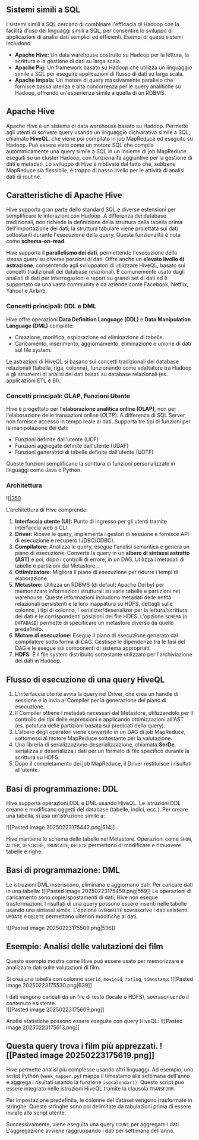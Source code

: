 

## Sistemi simili a SQL

I sistemi simili a SQL cercano di combinare l'efficacia di Hadoop con la facilità d'uso dei linguaggi simili a SQL, per consentire lo sviluppo di applicazioni di analisi dati semplici ed efficienti.  Esempi di questi sistemi includono:

* **Apache Hive:** Un data warehouse costruito su Hadoop per la lettura, la scrittura e la gestione di dati su larga scala.
* **Apache Pig:** Un framework basato su Hadoop che utilizza un linguaggio simile a SQL per eseguire applicazioni di flusso di dati su larga scala.
* **Apache Impala:** Un motore di query massivamente parallelo che fornisce bassa latenza e alta concorrenza per le query analitiche su Hadoop, offrendo un'esperienza simile a quella di un RDBMS.



## Apache Hive

Apache Hive è un sistema di data warehouse basato su Hadoop.  Permette agli utenti di scrivere query usando un linguaggio dichiarativo simile a SQL, chiamato **HiveQL**, che viene poi compilato in job MapReduce ed eseguito su Hadoop.  Può essere visto come un motore SQL che compila automaticamente una query simile a SQL in un insieme di job MapReduce eseguiti su un cluster Hadoop, con funzionalità aggiuntive per la gestione di dati e metadati.  Lo sviluppo di Hive è motivato dal fatto che, sebbene MapReduce sia flessibile, è troppo di basso livello per le attività di analisi dati di routine.


## Caratteristiche di Apache Hive

Hive supporta gran parte dello standard SQL e diverse estensioni per semplificare le interazioni con Hadoop.  A differenza dei database tradizionali, non richiede la definizione della struttura della tabella prima dell'importazione dei dati; la struttura tabulare viene proiettata sui dati sottostanti durante l'esecuzione della query. Questa funzionalità è nota come **schema-on-read**.



Hive supporta il **parallelismo dei dati**, permettendo l'esecuzione della stessa query su diverse porzioni di dati.  Offre anche un **elevato livello di astrazione**, consentendo agli sviluppatori di utilizzare HiveQL, basato sui concetti tradizionali dei database relazionali.  È comunemente usato dagli analisti di dati per interrogazioni e report su grandi set di dati ed è supportato da una vasta community e da aziende come Facebook, Netflix, Yahoo! e Airbnb.

### Concetti principali: DDL e DML

Hive offre operazioni **Data Definition Language (DDL)** e **Data Manipulation Language (DML)** complete:

* Creazione, modifica, esplorazione ed eliminazione di tabelle.
* Caricamento, inserimento, aggiornamento, eliminazione e unione di dati sul file system.

Le astrazioni di HiveQL si basano sui concetti tradizionali dei database relazionali (tabella, riga, colonna), funzionando come adattatore tra Hadoop e gli strumenti di analisi dei dati basati su database relazionali (es. applicazioni ETL e BI).


### Concetti principali: OLAP, Funzioni Utente

Hive è progettato per l'**elaborazione analitica online (OLAP)**, non per l'elaborazione delle transazioni online (OLTP).  A differenza di SQL Server, non fornisce accesso in tempo reale ai dati.  Supporta tre tipi di funzioni per la manipolazione dei dati:

* Funzioni definite dall'utente (UDF)
* Funzioni aggregate definite dall'utente (UDAF)
* Funzioni generatrici di tabelle definite dall'utente (UDTF)

Queste funzioni semplificano la scrittura di funzioni personalizzate in linguaggi come Java o Python.




### Architettura

![[|350](_page_7_Figure_2.jpeg)

L'architettura di Hive comprende:

1. **Interfaccia utente (UI):** Punto di ingresso per gli utenti tramite interfaccia web o CLI.
2. **Driver:** Riceve le query, implementa i gestori di sessione e fornisce API di esecuzione e recupero (JDBC/ODBC).
3. **Compilatore:** Analizza le query, esegue l'analisi semantica e genera un piano di esecuzione. Converte la query in un **albero di sintassi astratto (AST)** e poi, dopo i controlli di errore, in un DAG. Utilizza i metadati di tabelle e partizioni dal Metastore…
4. **Ottimizzatore:** Migliora il piano di esecuzione per ridurre i tempi di elaborazione.
5. **Metastore:** Utilizza un RDBMS (di default Apache Derby) per memorizzare informazioni strutturali su varie tabelle e partizioni nel warehouse.  Queste informazioni includono metadati delle entità relazionali persistenti e la loro mappatura su HDFS, dettagli sulle colonne, i tipi di colonna, i serializer/deserializer per la lettura/scrittura dei dati e le corrispondenti posizioni dei file HDFS.  L'opzione `SCHEMA` (o `DATABASE`) permette di specificare un metastore diverso da quello predefinito.
6. **Motore di esecuzione:** Esegue il piano di esecuzione generato dal compilatore sotto forma di DAG. Gestisce le dipendenze tra le fasi del DAG e le esegue sui componenti di sistema appropriati.
7. **HDFS:** È il file system distribuito sottostante utilizzato per l'archiviazione dei dati in Hadoop.


## Flusso di esecuzione di una query HiveQL

1. L'interfaccia utente avvia la query nel Driver, che crea un handle di sessione e lo invia al Compiler per la generazione del piano di esecuzione.
2. Il Compiler ottiene i metadati necessari dal Metastore, utilizzandolo per il controllo dei tipi delle espressioni e applicando ottimizzazioni all'AST (es. potatura delle partizioni basata sui predicati della query).
3. L'albero degli operatori viene convertito in un DAG di job MapReduce, sottomessi al motore MapReduce sottostante per la valutazione.
4. Una libreria di serializzazione-deserializzazione, chiamata **SerDe**, serializza e deserializza i dati per un formato di file specifico durante la scrittura su HDFS.
5. Dopo il completamento dei job MapReduce, il Driver restituisce i risultati all'utente.



## Basi di programmazione: DDL

Hive supporta operazioni DDL e DML usando HiveQL. Le istruzioni DDL creano e modificano oggetti del database (tabelle, indici, ecc.).  Per creare una tabella, si usa un'istruzione simile a:

![[Pasted image 20250223175442.png|514]]

Hive mantiene lo schema delle tabelle nel Metastore.  Operazioni come `SHOW`, `ALTER`, `DESCRIBE`, `TRUNCATE`, `DELETE` permettono di modificare e rimuovere tabelle e righe.


## Basi di programmazione: DML

Le istruzioni DML inseriscono, eliminano e aggiornano dati. Per caricare dati in una tabella:
![[Pasted image 20250223175459.png|559]]
Le operazioni di caricamento sono copie/spostamenti di dati; Hive non esegue trasformazioni. I risultati di una query possono essere inseriti nelle tabelle usando una sintassi simile. L'opzione `OVERWRITE` sovrascrive i dati esistenti.  `UPDATE` e `DELETE` permettono ulteriori modifiche ai dati.

![[Pasted image 20250223175509.png|536]]


## Esempio: Analisi delle valutazioni dei film

Questo esempio mostra come Hive può essere usato per memorizzare e analizzare dati sulle valutazioni di film.

Si crea una tabella con colonne `userid`, `movieid`, `rating`, `timestamp`:
![[Pasted image 20250223175530.png|639]]


I dati vengono caricati da un file di testo (locale o HDFS), sovrascrivendo il contenuto esistente.  
![[Pasted image 20250223175609.png]]

Analisi statistiche possono essere eseguite con query HiveQL:
![[Pasted image 20250223175613.png]]

Questa query trova i film più apprezzati.
![[Pasted image 20250223175619.png]]
---
Hive permette analisi più complesse usando altri linguaggi.  Ad esempio, uno script Python (`week_mapper.py`) mappa il timestamp alla settimana dell'anno e aggrega i risultati usando la funzione `isocalendar()`.  Questo script può essere integrato nelle istruzioni HiveQL tramite la clausola `TRANSFORM`.


Per impostazione predefinita, le colonne del dataset vengono trasformate in stringhe.  Queste stringhe sono poi delimitate da tabulazioni prima di essere inviate allo script utente.

Successivamente, viene eseguita una query `COUNT` per aggregare i dati.  L'aggregazione avviene raggruppando i dati per settimana dell'anno.


